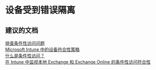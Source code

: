 <properties
    pageTitle="Device is incorrectly quarantined"
    description="设备受到错误隔离"
    service="microsoft.intune"
    resource="intune"
    authors="mackie1604"
    displayOrder=""
    selfHelpType="generic"
    supportTopicIds="32435302"
    resourceTags=""
    productPesIds="15584"
    cloudEnvironments="public"
/>


# <a name="device-is-incorrectly-quarantined"></a>设备受到错误隔离

## <a name="recommended-documents"></a>**建议的文档**

[排查条件性访问问题](https://docs.microsoft.com/intune-classic/troubleshoot/troubleshoot-conditional-access)<br>
[Microsoft Intune 中的设备符合性策略](https://docs.microsoft.com/intune/deploy-use/introduction-to-device-compliance-policies-in-microsoft-intune)<br>
[什么是条件性访问？](https://docs.microsoft.com/intune/conditional-access)<br>
[在 Intune 中监视本地 Exchange 和 Exchange Online 的条件性访问符合性](https://docs.microsoft.com/intune/conditional-access-exchange-monitor)<br>





